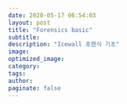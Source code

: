 ```yaml
---
date: 2020-05-17 06:54:03
layout: post
title: "Forensics basic"
subtitle: 
description: "Icewall 포렌식 기초"
image: 
optimized_image:
category:
tags:
author:
paginate: false
---
```


